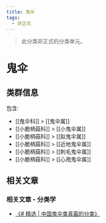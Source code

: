 ```yaml
---
title: 鬼伞
tags:
  - 非正式
---
```

> 此分类非正式的分类单元。

# 鬼伞

## 类群信息

包含:

- [[鬼伞科]] > [[鬼伞属]]
- [[小脆柄菇科]] > [[小鬼伞属]]
- [[小脆柄菇科]] > [[拟鬼伞属]]
- [[小脆柄菇科]] > [[近地鬼伞属]]
- [[小脆柄菇科]] > [[刺毛鬼伞属]]
- [[小脆柄菇科]] > [[心孢鬼伞属]]

## 相关文章

### 相关文章 - 分类学

- [《# 精选 | 中国鬼伞类真菌的分类》](https://mp.weixin.qq.com/s/PTRGmrWw-nhlhaPwGJIljw)
